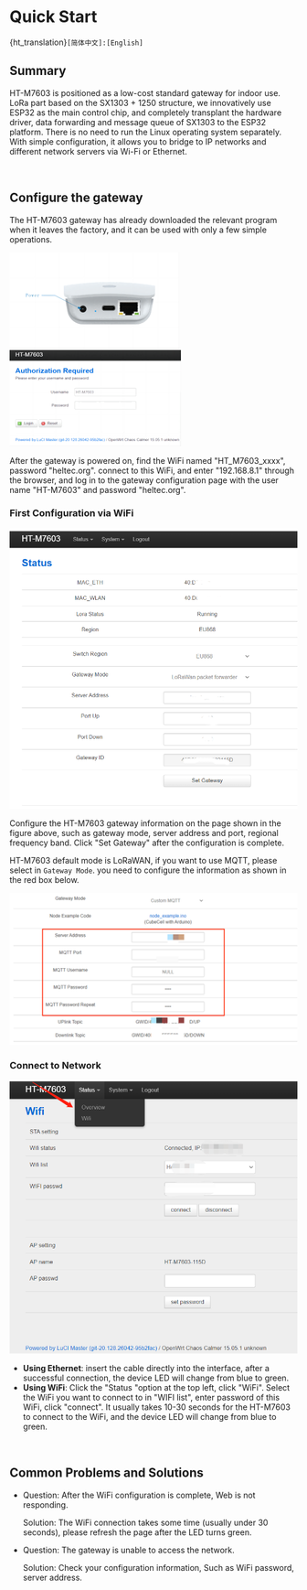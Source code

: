 # Quick Start

{ht_translation}`[简体中文]:[English]`

## Summary

HT-M7603 is positioned as a low-cost standard gateway for indoor use. LoRa part based on the SX1303 + 1250 structure,  we innovatively use ESP32 as the main control chip, and completely transplant the hardware driver, data forwarding and message queue of SX1303 to the ESP32 platform. There is no need to run the Linux operating system separately. With simple configuration, it allows you to bridge  to IP networks and different network servers via Wi-Fi or Ethernet. 

&nbsp;

## Configure the gateway


The HT-M7603 gateway has already downloaded the relevant program when it leaves the factory, and it can be used with only a few simple operations.

![](img/quick_start/01.png) ![](img/quick_start/11.png)



After the gateway is powered on, find the WiFi named "HT_M7603_xxxx", password "heltec.org". connect to this WiFi, and enter "192.168.8.1" through the browser, and log in to the gateway configuration page with the user name "HT-M7603" and password "heltec.org".


### First Configuration via WiFi

![](img/quick_start/02.png)



Configure the HT-M7603 gateway information on the page shown in the figure above, such as gateway mode, server address and port, regional frequency band. Click "Set Gateway" after the configuration is complete.

HT-M7603 default mode is LoRaWAN, if you want to use MQTT, please select in `Gateway Mode`. you need to configure the information as shown in the red box below.

![](img/quick_start/12.jpg)

### Connect to Network

![](img/quick_start/03.jpg)

+ **Using Ethernet**: insert the cable directly into the interface, after a successful connection, the device LED will change from blue to green.
+ **Using WiFi**: Click the "Status "option at the top left, click "WiFi". Select the WiFi you want to connect to in "WIFI list", enter password of this WiFi, click "connect". It usually takes 10-30 seconds for the HT-M7603 to connect to the WiFi, and the device LED will change from blue to green.

&nbsp;

## Common Problems and Solutions

- Question: After the WiFi configuration is complete, Web is not responding.

  Solution: The WiFi connection takes some time (usually under 30 seconds), please refresh the page after the LED turns green.
  
- Question: The gateway is unable to access the network.

  Solution: Check your configuration information, Such as WiFi password, server address.